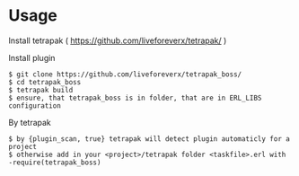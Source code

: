 # Usage

Install tetrapak ( https://github.com/liveforeverx/tetrapak/ )

Install plugin

    $ git clone https://github.com/liveforeverx/tetrapak_boss/
    $ cd tetrapak_boss
    $ tetrapak build
    $ ensure, that tetrapak_boss is in folder, that are in ERL_LIBS configuration

By tetrapak

    $ by {plugin_scan, true} tetrapak will detect plugin automaticly for a project
    $ otherwise add in your <project>/tetrapak folder <taskfile>.erl with -require(tetrapak_boss)

